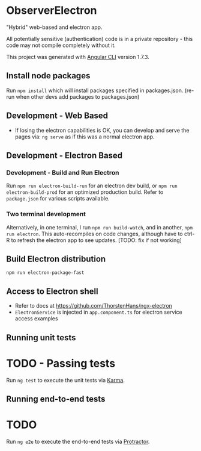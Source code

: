 # ObserverElectron
"Hybrid" web-based and electron app.

All potentially sensitive (authentication) code is in a private repository - this code may not compile completely without it.

This project was generated with [Angular CLI](https://github.com/angular/angular-cli) version 1.7.3.

## Install node packages
Run `npm install` which will install packages specified in packages.json. (re-run when other devs add packages to packages.json)

## Development - Web Based
* If losing the electron capabilities is OK, you can develop and serve the pages via:
`ng serve`
as if this was a normal electron app.

## Development - Electron Based

### Development - Build and Run Electron
Run `npm run electron-build-run` for an electron dev build, or `npm run electron-build-prod` for an optimized production build. Refer to `package.json` for various scripts available.

### Two terminal development
Alternatively, in one terminal, I run `npm run build-watch`, and in another, `npm run electron`. This auto-recompiles on code changes, although have to ctrl-R to refresh the electron app to see updates. [TODO: fix if not working]


## Build Electron distribution
`npm run electron-package-fast`

## Access to Electron shell
* Refer to docs at https://github.com/ThorstenHans/ngx-electron
* `ElectronService` is injected in `app.component.ts` for electron service access examples

## Running unit tests
# TODO - Passing tests
Run `ng test` to execute the unit tests via [Karma](https://karma-runner.github.io).

## Running end-to-end tests
# TODO
Run `ng e2e` to execute the end-to-end tests via [Protractor](http://www.protractortest.org/).
